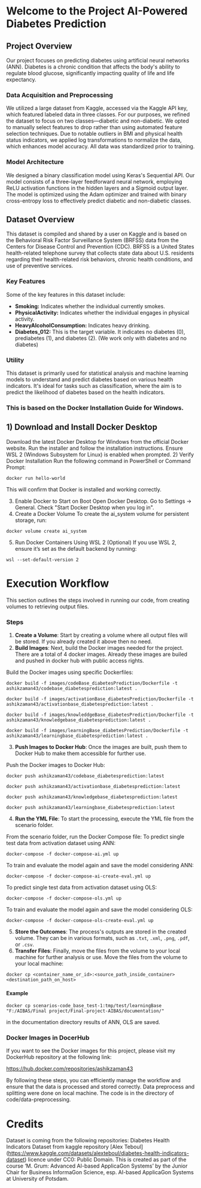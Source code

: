 # Welcome to the Project AI-Powered Diabetes Prediction

## Project Overview

Our project focuses on predicting diabetes using artificial neural networks (ANN). Diabetes is a chronic condition that affects the body's ability to regulate blood glucose, significantly impacting quality of life and life expectancy.

### Data Acquisition and Preprocessing

We utilized a large dataset from Kaggle, accessed via the Kaggle API key, which featured labeled data in three classes. For our purposes, we refined the dataset to focus on two classes—diabetic and non-diabetic. We opted to manually select features to drop rather than using automated feature selection techniques. Due to notable outliers in BMI and physical health status indicators, we applied log transformations to normalize the data, which enhances model accuracy. All data was standardized prior to training.

### Model Architecture

We designed a binary classification model using Keras's Sequential API. Our model consists of a three-layer feedforward neural network, employing ReLU activation functions in the hidden layers and a Sigmoid output layer. The model is optimized using the Adam optimizer and trained with binary cross-entropy loss to effectively predict diabetic and non-diabetic classes.


## Dataset Overview

This dataset is compiled and shared by a user on Kaggle and is based on the Behavioral Risk Factor Surveillance System (BRFSS) data from the Centers for Disease Control and Prevention (CDC). BRFSS is a United States health-related telephone survey that collects state data about U.S. residents regarding their health-related risk behaviors, chronic health conditions, and use of preventive services.

### Key Features

Some of the key features in this dataset include:

- **Smoking:** Indicates whether the individual currently smokes.
- **PhysicalActivity:** Indicates whether the individual engages in physical activity.
- **HeavyAlcoholConsumption:** Indicates heavy drinking.
- **Diabetes_012:** This is the target variable. It indicates no diabetes (0), prediabetes (1), and diabetes (2). (We work only with diabetes and no diabetes)

### Utility

This dataset is primarily used for statistical analysis and machine learning models to understand and predict diabetes based on various health indicators. It's ideal for tasks such as classification, where the aim is to predict the likelihood of diabetes based on the health indicators.

### This is based on the Docker Installation Guide for Windows.

## 1) Download and Install Docker Desktop
Download the latest Docker Desktop for Windows from the official Docker website.
Run the installer and follow the installation instructions.
Ensure WSL 2 (Windows Subsystem for Linux) is enabled when prompted.
2) Verify Docker Installation
Run the following command in PowerShell or Command Prompt:
```
docker run hello-world
```
This will confirm that Docker is installed and working correctly.

3) Enable Docker to Start on Boot
Open Docker Desktop.
Go to Settings → General.
Check "Start Docker Desktop when you log in".
4) Create a Docker Volume
To create the ai_system volume for persistent storage, run:
```
docker volume create ai_system
```
5) Run Docker Containers Using WSL 2 (Optional)
If you use WSL 2, ensure it’s set as the default backend by running:
```
wsl --set-default-version 2
```
# Execution Workflow

This section outlines the steps involved in running our code, from creating volumes to retrieving output files.

### Steps

1. **Create a Volume**: Start by creating a volume where all output files will be stored. If you already created it above then no need. 
2. **Build Images**: Next, build the Docker images needed for the project. There are a total of 4 docker images. Already these images are builed and pushed in docker hub with public access rights. 

Build the Docker images using specific Dockerfiles:
```
docker build -f images/codeBase_diabetesPrediction/Dockerfile -t ashikzaman43/codebase_diabetesprediction:latest .
```
```
docker build -f images/activationBase_diabetesPrediction/Dockerfile -t ashikzaman43/activationbase_diabetesprediction:latest .
```
```
docker build -f images/knowleddgeBase_diabetesPrediction/Dockerfile -t ashikzaman43/knowledgebase_diabetesprediction:latest .
```
```
docker build -f images/learningBase_diabetesPrediction/Dockerfile -t ashikzaman43/learningbase_diabetesprediction:latest .
```
3. **Push Images to Docker Hub**: Once the images are built, push them to Docker Hub to make them accessible for further use.

Push the Docker images to Docker Hub:
```
docker push ashikzaman43/codebase_diabetesprediction:latest
```

```
docker push ashikzaman43/activationbase_diabetesprediction:latest
```

```
docker push ashikzaman43/knowledgebase_diabetesprediction:latest
```

```
docker push ashikzaman43/learningbase_diabetesprediction:latest
```
4. **Run the YML File**: To start the processing, execute the YML file from the scenario folder.

From the scenario folder, run the Docker Compose file:
To predict single test data from activation dataset using ANN:
```
docker-compose -f docker-compose-ai.yml up
```
To train and evaluate the model again and save the model considering ANN:
```
docker-compose -f docker-compose-ai-create-eval.yml up
```
To predict single test data from activation dataset using OLS:
```
docker-compose -f docker-compose-ols.yml up
```
To train and evaluate the model again and save the model considering OLS:
```
docker-compose -f docker-compose-ols-create-eval.yml up
```

5. **Store the Outcomes**: The process's outputs are stored in the created volume. They can be in various formats, such as `.txt`, `.xml`, `.png`, `.pdf`, or `.csv`.
6. **Transfer Files**: Finally, move the files from the volume to your local machine for further analysis or use.
Move the files from the volume to your local machine:

```
docker cp <container_name_or_id>:<source_path_inside_container> <destination_path_on_host>
```
#### Example
```
docker cp scenarios-code_base_test-1:tmp/test/learningBase "F:/AIBAS/Final project/Final-project-AIBAS/documentation/"
```
in the documentation directory results of ANN, OLS are saved.

### Docker Images in DocerHub

If you want to see the Docker images for this project, please visit my DockerHub repository at the following link:

https://hub.docker.com/repositories/ashikzaman43

By following these steps, you can efficiently manage the workflow and ensure that the data is processed and stored correctly. Data preprocess and splitting were done on local machine. The code is in the directory of code/data-preprocessing. 

# Credits
Dataset is coming from the following repositories:
Diabetes Health Indicators Dataset from kaggle repository [Alex Teboul] (https://www.kaggle.com/datasets/alexteboul/diabetes-health-indicators-dataset) licence under CC0: Public Domain. This is created as part of the course ‘M. Grum: Advanced AI-based ApplicaGon Systems’ by the Junior Chair for Business InformaGon Science, esp. AI-based ApplicaGon Systems at University of Potsdam.
